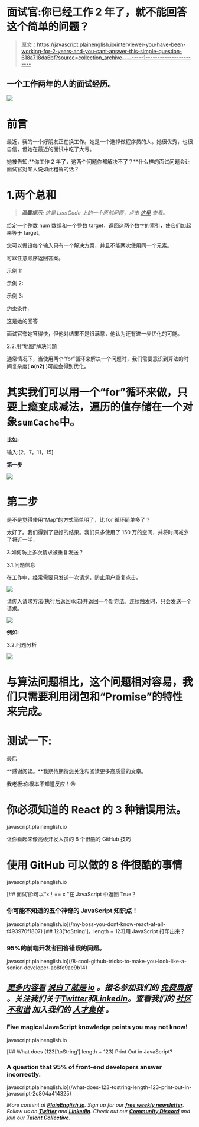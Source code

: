 # 面试官:你已经工作 2 年了，就不能回答这个简单的问题？

> 原文：<https://javascript.plainenglish.io/interviewer-you-have-been-working-for-2-years-and-you-cant-answer-this-simple-question-618a718da6bf?source=collection_archive---------1----------------------->

## 一个工作两年的人的面试经历。

![](img/10ea2650e45e75841df3b69b3c6fb682.png)

# 前言

最近，我的一个好朋友正在换工作。她是一个选择做程序员的人。她很优秀，也很自信，但她在最近的面试中吃了大亏。

她被告知:**你工作 2 年了，这两个问题你都解决不了？**什么样的面试问题会让面试官对某人说如此粗鲁的话？

# 1.两个总和

> ***温馨提示:*** *这是 LeetCode 上的一个原创问题，点击* [*这里*](https://leetcode.com/problems/two-sum/) *查看。*

给定一个整数 num 数组和一个整数 target，返回这两个数字的索引，使它们加起来等于 target。

您可以假设每个输入只有一个解决方案，并且不能两次使用同一个元素。

可以任意顺序返回答案。

示例 1:

示例 2:

示例 3:

约束条件:

这是她的回答

面试官夸她答得快，但他对结果不是很满意，他认为还有进一步优化的可能。

2.2.用“地图”解决问题

通常情况下，当使用两个“for”循环来解决一个问题时，我们需要意识到算法的时间复杂度( **o(n2)** )可能会得到优化。

# 其实我们可以用一个“for”循环来做，只要上瘾变成减法，遍历的值存储在一个对象`sumCache`中。

**比如:**

输入:[2，7，11，15]

**第一步**

![](img/13fe26c51dc4dd6d89a7db4a45c607c6.png)

# **第二步**

是不是觉得使用“Map”的方式简单明了，比 for 循环简单多了？

太好了。我们得到了更好的结果。我们只多使用了 150 万的空间，并将时间减少了将近一半，

3.如何防止多次请求被重复发送？

3.1.问题信息

在工作中，经常需要只发送一次请求，防止用户重复点击。

![](img/a5a58ea4028560eadd2cb00c820886cc.png)

请传入请求方法(执行后返回承诺)并返回一个新方法。连续触发时，只会发送一个请求。

![](img/5f69aa14669c562f02515e826b02b2b5.png)

**例如:**

3.2.问题分析

![](img/c9ecb0a65965d86490763a4374487ab1.png)

# 与算法问题相比，这个问题相对容易，我们只需要利用闭包和“Promise”的特性来完成。

# **测试一下:**

最后

**感谢阅读。**我期待期待您关注和阅读更多高质量的文章。

我老板:你根本不知道反应！😠

# 你必须知道的 React 的 3 种错误用法。

javascript.plainenglish.io

让你看起来像高级开发人员的 8 个很酷的 GitHub 技巧

# 使用 GitHub 可以做的 8 件很酷的事情

javascript.plainenglish.io

[](/my-boss-you-dont-know-react-at-all-f493970f1807) [## 面试官:可以“x！== x "在 JavaScript 中返回 True？

### 你可能不知道的五个神奇的 JavaScript 知识点！

javascript.plainenglish.io](/my-boss-you-dont-know-react-at-all-f493970f1807) [](/8-cool-github-tricks-to-make-you-look-like-a-senior-developer-ab8fe9ae9b14) [## 123['toString']。length + 123)用 JavaScript 打印出来？

### 95%的前端开发者回答错误的问题。

javascript.plainenglish.io](/8-cool-github-tricks-to-make-you-look-like-a-senior-developer-ab8fe9ae9b14) [](/interviewer-can-x-x-return-true-in-javascript-7e1d1fa7b5cd)[](/interviewer-can-x-x-return-true-in-javascript-7e1d1fa7b5cd)[](/interviewer-can-x-x-return-true-in-javascript-7e1d1fa7b5cd)

## [*更多内容看*](/interviewer-can-x-x-return-true-in-javascript-7e1d1fa7b5cd) [***说白了就是 io***](https://plainenglish.io/) *。报名参加我们的* [***免费周报***](http://newsletter.plainenglish.io/) *。关注我们关于*[***Twitter***](https://twitter.com/inPlainEngHQ)*和*[***LinkedIn***](https://www.linkedin.com/company/inplainenglish/)*。查看我们的* [***社区不和谐***](https://discord.gg/GtDtUAvyhW) *加入我们的* [***人才集体***](https://inplainenglish.pallet.com/talent/welcome) *。*

### Five magical JavaScript knowledge points you may not know!

javascript.plainenglish.io

[](/what-does-123-tostring-length-123-print-out-in-javascript-2c804a414325) [## What does (123[‘toString’].length + 123) Print Out in JavaScript?

### A question that 95% of front-end developers answer incorrectly.

javascript.plainenglish.io](/what-does-123-tostring-length-123-print-out-in-javascript-2c804a414325) 

*More content at* [***PlainEnglish.io***](https://plainenglish.io/)*. Sign up for our* [***free weekly newsletter***](http://newsletter.plainenglish.io/)*. Follow us on* [***Twitter***](https://twitter.com/inPlainEngHQ) *and* [***LinkedIn***](https://www.linkedin.com/company/inplainenglish/)*. Check out our* [***Community Discord***](https://discord.gg/GtDtUAvyhW) *and join our* [***Talent Collective***](https://inplainenglish.pallet.com/talent/welcome)*.*